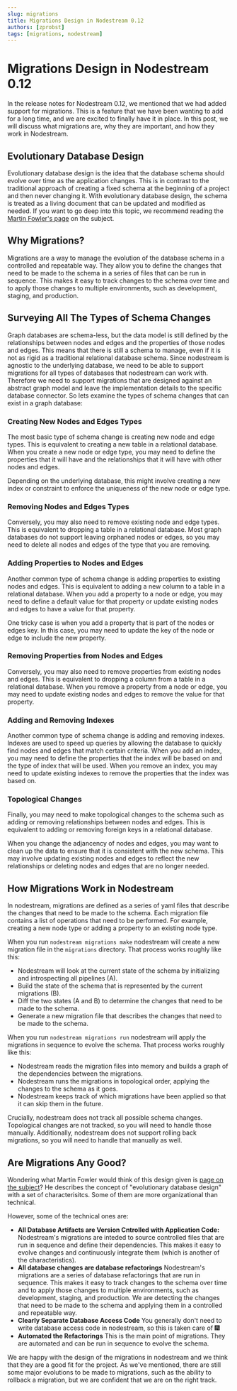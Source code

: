 ```yaml
---
slug: migrations
title: Migrations Design in Nodestream 0.12 
authors: [zprobst]
tags: [migrations, nodestream]
---
```


# Migrations Design in Nodestream 0.12 

In the release notes for Nodestream 0.12, we mentioned that we had added support for migrations. 
This is a feature that we have been wanting to add for a long time, and we are excited to finally have it in place. 
In this post, we will discuss what migrations are, why they are important, and how they work in Nodestream.

## Evolutionary Database Design

Evolutionary database design is the idea that the database schema should evolve over time as the application changes.
This is in contrast to the traditional approach of creating a fixed schema at the beginning of a project and then never changing it.
With evolutionary database design, the schema is treated as a living document that can be updated and modified as needed.
If you want to go deep into this topic, we recommend reading the [Martin Fowler's page](https://martinfowler.com/articles/evodb.html) on the subject.

## Why Migrations?

Migrations are a way to manage the evolution of the database schema in a controlled and repeatable way.
They allow you to define the changes that need to be made to the schema in a series of files that can be run in sequence.
This makes it easy to track changes to the schema over time and to apply those changes to multiple environments, such as development, staging, and production.

## Surveying All The Types of Schema Changes

Graph databases are schema-less, but the data model is still defined by the relationships between nodes and edges and the properties of those nodes and edges.
This means that there is still a schema to manage, even if it is not as rigid as a traditional relational database schema.
Since nodestream is agnostic to the underlying database, we need to be able to support migrations for all types of databases that nodestream can work with.
Therefore we need to support migrations that are designed against an abstract graph model and leave the implementation details to the specific database connector.
So lets examine the types of schema changes that can exist in a graph database:

### Creating New Nodes and Edges Types 

The most basic type of schema change is creating new node and edge types.
This is equivalent to creating a new table in a relational database.
When you create a new node or edge type, you may need to define the properties that it will have and the relationships that it will have with other nodes and edges.

Depending on the underlying database, this might involve creating a new index or constraint to enforce the uniqueness of the new node or edge type.

### Removing Nodes and Edges Types

Conversely, you may also need to remove existing node and edge types.
This is equivalent to dropping a table in a relational database.
Most graph databases do not support leaving orphaned nodes or edges, so you may need to delete all nodes and edges of the type that you are removing. 

### Adding Properties to Nodes and Edges

Another common type of schema change is adding properties to existing nodes and edges.
This is equivalent to adding a new column to a table in a relational database.
When you add a property to a node or edge, you may need to define a default value for that property or update existing nodes and edges to have a value for that property.

One tricky case is when you add a property that is part of the nodes or edges key.
In this case, you may need to update the key of the node or edge to include the new property.

### Removing Properties from Nodes and Edges

Conversely, you may also need to remove properties from existing nodes and edges.
This is equivalent to dropping a column from a table in a relational database.
When you remove a property from a node or edge, you may need to update existing nodes and edges to remove the value for that property.

### Adding and Removing Indexes

Another common type of schema change is adding and removing indexes.
Indexes are used to speed up queries by allowing the database to quickly find nodes and edges that match certain criteria.
When you add an index, you may need to define the properties that the index will be based on and the type of index that will be used.
When you remove an index, you may need to update existing indexes to remove the properties that the index was based on.

### Topological Changes

Finally, you may need to make topological changes to the schema such as adding or removing relationships between nodes and edges.
This is equivalent to adding or removing foreign keys in a relational database.

When you change the adjancency of nodes and edges, you may want to clean up the data to ensure that it is consistent with the new schema.
This may involve updating existing nodes and edges to reflect the new relationships or deleting nodes and edges that are no longer needed.

## How Migrations Work in Nodestream

In nodestream, migrations are defined as a series of yaml files that describe the changes that need to be made to the schema.
Each migration file contains a list of operations that need to be performed. 
For example, creating a new node type or adding a property to an existing node type.

When you run `nodestream migrations make` nodestream will create a new migration file in the `migrations` directory. 
That process works roughly like this:

- Nodestream will look at the current state of the schema by initializing and introspecting all pipelines (A).
- Build the state of the schema that is represented by the current migrations (B).
- Diff the two states (A and B) to determine the changes that need to be made to the schema.
- Generate a new migration file that describes the changes that need to be made to the schema.

When you run `nodestream migrations run` nodestream will apply the migrations in sequence to evolve the schema.
That process works roughly like this:

- Nodestream reads the migration files into memory and builds a graph of the dependencies between the migrations.
- Nodestream runs the migrations in topological order, applying the changes to the schema as it goes.
- Nodestream keeps track of which migrations have been applied so that it can skip them in the future.

Crucially, nodestream does not track all possible schema changes. 
Topological changes are not tracked, so you will need to handle those manually.
Additionally, nodestream does not support rolling back migrations, so you will need to handle that manually as well.

## Are Migrations Any Good?

Wondering what Martin Fowler would think of this design given is [page on the subject](https://martinfowler.com/articles/evodb.html)? 
He describes the concept of "evolutionary database design" with a set of characterisitcs. 
Some of them are more organizational than technical.

However, some of the technical ones are:

- **All Database Artifacts are Version Cntrolled with Application Code:** Nodestream's migrations are inteded to source controlled files that are run in sequence and define their dependencies. This makes it easy to evolve changes and continuously integrate them (which is another of the characteristics).
- **All database changes are database refactorings** Nodestream's migrations are a series of database refactorings that are run in sequence. This makes it easy to track changes to the schema over time and to apply those changes to multiple environments, such as development, staging, and production. We are detecting the changes that need to be made to the schema and applying them in a controlled and repeatable way.
- **Clearly Separate Database Access Code** You generally don't need to write database access code in nodestream, so this is taken care of :fireworks:
- **Automated the Refactorings** This is the main point of migrations. They are automated and can be run in sequence to evolve the schema.

We are happy with the design of the migrations in nodestream and we think that they are a good fit for the project. 
As we've mentioned, there are still some major evolutions to be made to migrations, such as the ability to rollback a migration, but we are confident that we are on the right track.

